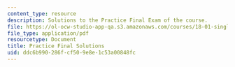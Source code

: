 ```yaml
---
content_type: resource
description: Solutions to the Practice Final Exam of the course.
file: https://ol-ocw-studio-app-qa.s3.amazonaws.com/courses/18-01-single-variable-calculus-fall-2006/ddc6b990286fcf509e8e1c53a00848fc_prfinalsol.pdf
file_type: application/pdf
resourcetype: Document
title: Practice Final Solutions
uid: ddc6b990-286f-cf50-9e8e-1c53a00848fc
---
```

